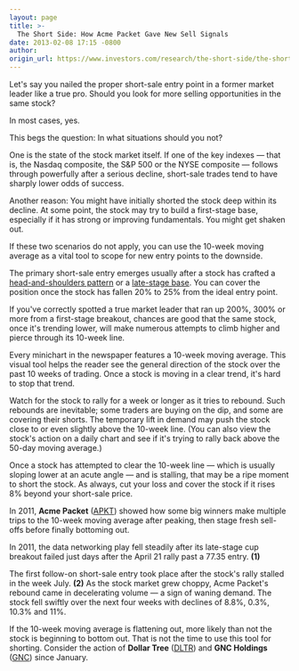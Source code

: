 ```yaml
---
layout: page
title: >-
  The Short Side: How Acme Packet Gave New Sell Signals
date: 2013-02-08 17:15 -0800
author: 
origin_url: https://www.investors.com/research/the-short-side/the-short-side-how-acme-packet-gave-new-sell-signals
---
```





Let's say you nailed the proper short-sale entry point in a former market leader like a true pro. Should you look for more selling opportunities in the same stock?


In most cases, yes.


This begs the question: In what situations should you not?


One is the state of the stock market itself. If one of the key indexes — that is, the Nasdaq composite, the S&P 500 or the NYSE composite — follows through powerfully after a serious decline, short-sale trades tend to have sharply lower odds of success.


Another reason: You might have initially shorted the stock deep within its decline. At some point, the stock may try to build a first-stage base, especially if it has strong or improving fundamentals. You might get shaken out.


If these two scenarios do not apply, you can use the 10-week moving average as a vital tool to scope for new entry points to the downside.


The primary short-sale entry emerges usually after a stock has crafted a [head-and-shoulders pattern](http://news.investors.com/investing-the-short-side/122812-638723-smart-short-selling-dollar-tree-stock.htm) or a [late-stage base](http://news.investors.com/investing-the-short-side/011113-640339-wynn-resorts-was-a-short-selling-success.htm). You can cover the position once the stock has fallen 20% to 25% from the ideal entry point.


If you've correctly spotted a true market leader that ran up 200%, 300% or more from a first-stage breakout, chances are good that the same stock, once it's trending lower, will make numerous attempts to climb higher and pierce through its 10-week line.


Every minichart in the newspaper features a 10-week moving average. This visual tool helps the reader see the general direction of the stock over the past 10 weeks of trading. Once a stock is moving in a clear trend, it's hard to stop that trend.


Watch for the stock to rally for a week or longer as it tries to rebound. Such rebounds are inevitable; some traders are buying on the dip, and some are covering their shorts. The temporary lift in demand may push the stock close to or even slightly above the 10-week line. (You can also view the stock's action on a daily chart and see if it's trying to rally back above the 50-day moving average.)


Once a stock has attempted to clear the 10-week line — which is usually sloping lower at an acute angle — and is stalling, that may be a ripe moment to short the stock. As always, cut your loss and cover the stock if it rises 8% beyond your short-sale price.


In 2011, **Acme Packet** ([APKT](https://research.investors.com/quote.aspx?symbol=APKT)) showed how some big winners make multiple trips to the 10-week moving average after peaking, then stage fresh sell-offs before finally bottoming out.


In 2011, the data networking play fell steadily after its late-stage cup breakout failed just days after the April 21 rally past a 77.35 entry. **(1)**


The first follow-on short-sale entry took place after the stock's rally stalled in the week July. **(2)** As the stock market grew choppy, Acme Packet's rebound came in decelerating volume — a sign of waning demand. The stock fell swiftly over the next four weeks with declines of 8.8%, 0.3%, 10.3% and 11%.


If the 10-week moving average is flattening out, more likely than not the stock is beginning to bottom out. That is not the time to use this tool for shorting. Consider the action of **Dollar Tree** ([DLTR](https://research.investors.com/quote.aspx?symbol=DLTR)) and **GNC Holdings** ([GNC](https://research.investors.com/quote.aspx?symbol=GNC)) since January.




